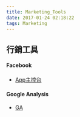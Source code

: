 ```yaml
---
title: Marketing_Tools
date: 2017-01-24 02:18:22
tags: Marketing
---
```


## 行銷工具


#### Facebook
- [App主控台](https://developers.facebook.com/apps/1916793665220718/roles/)


#### Google Analysis
- [GA](https://analytics.google.com/analytics/web/?hl=zh-TW&pli=1#report/defaultid/a81663557w134629259p138739176/%3Foverview-graphOptions.selected%3Danalytics.nthDay/)